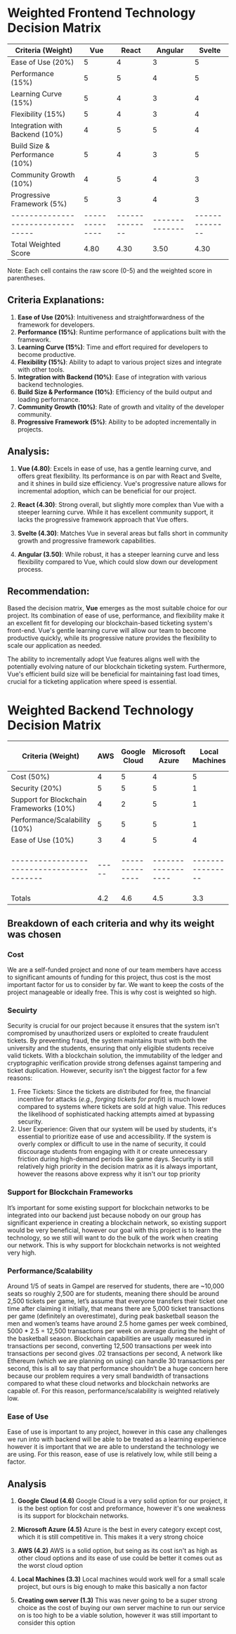 # Weighted Frontend Technology Decision Matrix

| Criteria (Weight)               | Vue          | React        | Angular      | Svelte       |
|---------------------------------|--------------|--------------|--------------|--------------|
| Ease of Use (20%)               | 5            | 4            | 3            | 5            |
| Performance (15%)               | 5            | 5            | 4            | 5            |
| Learning Curve (15%)            | 5            | 4            | 3            | 4            |
| Flexibility (15%)               | 5            | 4            | 3            | 4            |
| Integration with Backend (10%)  | 4            | 5            | 5            | 4            |
| Build Size & Performance (10%)  | 5            | 4            | 3            | 5            |
| Community Growth (10%)          | 4            | 5            | 4            | 3            |
| Progressive Framework (5%)      | 5            | 3            | 4            | 3            |
|---------------------------------|--------------|--------------|--------------|--------------|
| Total Weighted Score            | 4.80         | 4.30         | 3.50         | 4.30         |

Note: Each cell contains the raw score (0-5) and the weighted score in parentheses.

## Criteria Explanations:

1. **Ease of Use (20%)**: Intuitiveness and straightforwardness of the framework for developers.
2. **Performance (15%)**: Runtime performance of applications built with the framework.
3. **Learning Curve (15%)**: Time and effort required for developers to become productive.
4. **Flexibility (15%)**: Ability to adapt to various project sizes and integrate with other tools.
5. **Integration with Backend (10%)**: Ease of integration with various backend technologies.
6. **Build Size & Performance (10%)**: Efficiency of the build output and loading performance.
7. **Community Growth (10%)**: Rate of growth and vitality of the developer community.
8. **Progressive Framework (5%)**: Ability to be adopted incrementally in projects.

## Analysis:

1. **Vue (4.80)**: Excels in ease of use, has a gentle learning curve, and offers great flexibility. Its performance is on par with React and Svelte, and it shines in build size efficiency. Vue's progressive nature allows for incremental adoption, which can be beneficial for our project.

2. **React (4.30)**: Strong overall, but slightly more complex than Vue with a steeper learning curve. While it has excellent community support, it lacks the progressive framework approach that Vue offers.

3. **Svelte (4.30)**: Matches Vue in several areas but falls short in community growth and progressive framework capabilities. 

4. **Angular (3.50)**: While robust, it has a steeper learning curve and less flexibility compared to Vue, which could slow down our development process.

## Recommendation:
Based the decision matrix, **Vue** emerges as the most suitable choice for our project. Its combination of ease of use, performance, and flexibility make it an excellent fit for developing our blockchain-based ticketing system's front-end. Vue's gentle learning curve will allow our team to become productive quickly, while its progressive nature provides the flexibility to scale our application as needed.

The ability to incrementally adopt Vue features aligns well with the potentially evolving nature of our blockchain ticketing system. Furthermore, Vue's efficient build size will be beneficial for maintaining fast load times, crucial for a ticketing application where speed is essential.



# Weighted Backend Technology Decision Matrix

| Criteria (Weight)                       | AWS | Google Cloud | Microsoft Azure  | Local Machines | Creating own server       |
|-----------------------------------------|-----|--------------|------------------|----------------|---------------------------|
| Cost (50%)                              | 4   | 5            | 4                | 5              | 1                         |
| Security (20%)                          | 5   | 5            | 5                | 1              | 1                         |
| Support for Blockchain Frameworks (10%) | 4   | 2            | 5                | 1              | 1                         |
| Performance/Scalability (10%)           | 5   | 5            | 5                | 1              | 4                         |
| Ease of Use (10%)                       | 3   | 4            | 5                | 4              | 1                         |
|-----------------------------------------|-----|--------------|------------------|----------------|---------------------------|
| Totals                                  | 4.2 | 4.6          | 4.5              | 3.3            | 1.3                       |

## Breakdown of each criteria and why its weight was chosen
### Cost ###
We are a self-funded project and none of our team members have access to significant amounts of funding for this project, thus cost is the most important factor for us to consider by far. We want to keep the costs of the project manageable or ideally free. This is why cost is weighted so high.

### Secuirty ###
Security is crucial for our project because it ensures that the system isn't compromised by unauthorized users or exploited to create fraudulent tickets. By preventing fraud, the system maintains trust with both the university and the students, ensuring that only eligible students receive valid tickets. With a blockchain solution, the immutability of the ledger and cryptographic verification provide strong defenses against tampering and ticket duplication.
However, security isn't the biggest factor for a few reasons:
1.	Free Tickets: Since the tickets are distributed for free, the financial incentive for attacks (*e.g., forging tickets for profit*) is much lower compared to systems where tickets are sold at high value. This reduces the likelihood of sophisticated hacking attempts aimed at bypassing security.
2.	User Experience: Given that our system will be used by students, it's essential to prioritize ease of use and accessibility. If the system is overly complex or difficult to use in the name of security, it could discourage students from engaging with it or create unnecessary friction during high-demand periods like game days.
Security is still relatively high priority in the decision matrix as it is always important, however the reasons above express why it isn't our top priority

### Support for Blockchain Frameworks ###
It’s important for some existing support for blockchain networks to be integrated into our backend just because nobody on our group has significant experience in creating a blockchain network, so existing support would be very beneficial, however our goal with this project is to learn the technology, so we still will want to do the bulk of the work when creating our network. This is why support for blockchain networks is not weighted very high.

### Performance/Scalability ###
Around 1/5 of seats in Gampel are reserved for students, there are ~10,000 seats so roughly 2,500 are for students, meaning there should be around 2,500 tickets per game, let’s assume that everyone transfers their ticket one time after claiming it initially, that means there are 5,000 ticket transactions per game (definitely an overestimate), during peak basketball season the men and women’s teams have around 2.5 home games per week combined, 5000 * 2.5 = 12,500 transactions per week on average during the height of the basketball season. 
Blockchain capabilities are usually measured in transactions per second, converting 12,500 transactions per week into transactions per second gives .02 transactions per second, A network like Ethereum (which we are planning on using) can handle 30 transactions per second, this is all to say that performance shouldn’t be a huge concern here because our problem requires a very small bandwidth of transactions compared to what these cloud networks and blockchain networks are capable of. For this reason, performance/scalability is weighted relatively low.

### Ease of Use ###
Ease of use is important to any project, however in this case any challenges we run into with backend will be able to be treated as a learning experience however it is important that we are able to understand the technology we are using. For this reason, ease of use is relatively low, while still being a factor.

## Analysis
1. **Google Cloud (4.6)** Google Cloud is a very solid option for our project, it is the best option for cost and preformance, however it's one weakness is its support for blockchain networks.

2. **Microsoft Azure (4.5)** Azure is the best in every category except cost, which it is still competitive in. This makes it a very strong choice

3. **AWS (4.2)** AWS is a solid option, but seing as its cost isn't as high as other cloud options and its ease of use could be better it comes out as the worst cloud option

4. **Local Machines (3.3)** Local machines would work well for a small scale project, but ours is big enough to make this basically a non factor

5. **Creating own server (1.3)** This was never going to be a super strong choice as the cost of buying our own server machine to run our service on is too high to be a viable solution, however it was still important to consider this option